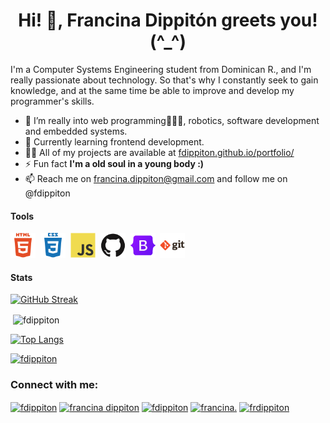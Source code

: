 
<h1 align="center">Hi! 👋, Francina Dippitón greets you! (^_^)</h1>

I'm a Computer Systems Engineering student from Dominican R., and I'm really passionate about technology. So that's why I constantly seek to gain knowledge, and at the same time be able to improve and develop my programmer's skills.
- 👀 I’m really into web programming👩🏽‍💻, robotics, software development and embedded systems. 
- 🌱 Currently learning frontend development.
- 👨‍💻 All of my projects are available at [fdippiton.github.io/portfolio/](https://fdippiton.github.io/portfolio/)
- ⚡ Fun fact **I'm a old soul in a young body :)**
- 📫 Reach me on francina.dippiton@gmail.com and follow me on @fdippiton 

<!---
Frandipfer/Frandipfer is a ✨ special ✨ repository because its `README.md` (this file) appears on your GitHub profile.
You can click the Preview link to take a look at your changes.
--->

#### Tools
<div>
  <img src="https://github.com/devicons/devicon/blob/master/icons/html5/html5-plain-wordmark.svg" title="HTML5" alt="HTML" width="40" height="40"/>&nbsp;
  <img src="https://github.com/devicons/devicon/blob/master/icons/css3/css3-plain-wordmark.svg"  title="CSS3" alt="CSS" width="40" height="40"/>&nbsp;
  <img src="https://github.com/devicons/devicon/blob/master/icons/javascript/javascript-original.svg" title="JavaScript" alt="JavaScript" width="40" height="40"/>&nbsp;
  <img src="https://github.com/devicons/devicon/blob/master/icons/github/github-original.svg" title="Git" **alt="Git" width="40" height="40"/>&nbsp;
  <img src="https://github.com/devicons/devicon/blob/master/icons/bootstrap/bootstrap-original.svg" title="Git" **alt="Git" width="40" height="40"/>&nbsp;
  <img src="https://github.com/devicons/devicon/blob/master/icons/git/git-original-wordmark.svg" title="Git" **alt="Git" width="40" height="40"/>
</div>

#### Stats
[![GitHub Streak](https://github-readme-streak-stats.herokuapp.com?user=fdippiton&theme=github-light)](https://git.io/streak-stats)

<p>&nbsp;<img align="center" src="https://github-readme-stats.vercel.app/api?username=fdippiton&show_icons=true&locale=en" alt="fdippiton" /></p>

[![Top Langs](https://github-readme-stats.vercel.app/api/top-langs/?username=fdippiton&layout=compact&theme=github-light)](https://github.com/anuraghazra/github-readme-stats)

<p align="left"> <a href="https://github.com/ryo-ma/github-profile-trophy"><img src="https://github-profile-trophy.vercel.app/?username=fdippiton" alt="fdippiton" /></a> </p>

<h3 align="left">Connect with me:</h3>
<p align="left">
<a href="https://twitter.com/fdippiton" target="blank"><img align="center" src="https://raw.githubusercontent.com/rahuldkjain/github-profile-readme-generator/master/src/images/icons/Social/twitter.svg" alt="fdippiton" height="20" width="30" /></a>
<a href="https://linkedin.com/in/francina-dippiton" target="blank"><img align="center" src="https://raw.githubusercontent.com/rahuldkjain/github-profile-readme-generator/master/src/images/icons/Social/linked-in-alt.svg" alt="francina dippiton" height="20" width="30" /></a>
<a href="https://instagram.com/fdippiton" target="blank"><img align="center" src="https://raw.githubusercontent.com/rahuldkjain/github-profile-readme-generator/master/src/images/icons/Social/instagram.svg" alt="fdippiton" height="20" width="30" /></a>
<a href="https://www.youtube.com/channel/UCQYPuBvb-i4mA_4u8gyS7UA" target="blank"><img align="center" src="https://raw.githubusercontent.com/rahuldkjain/github-profile-readme-generator/master/src/images/icons/Social/youtube.svg" alt="francina." height="20" width="30" /></a>
<a href="https://www.hackerrank.com/frdippiton" target="blank"><img align="center" src="https://raw.githubusercontent.com/rahuldkjain/github-profile-readme-generator/master/src/images/icons/Social/hackerrank.svg" alt="frdippiton" height="20" width="30" /></a>
</p>

